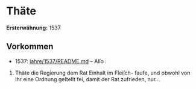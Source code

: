 # Thäte

**Ersterwähnung:** 1537

## Vorkommen
- 1537: [jahre/1537/README.md](../jahre/1537/README.md) – Alſo :

1) Thäte die Regierung dem Rat Einhalt im Fleiſch-
faufe, und obwohl von ihr eine Ordnung geſtellt fei,
damit der Rat zufrieden, nur...
